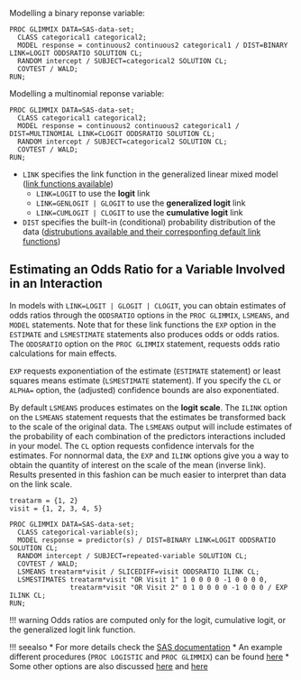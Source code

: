 Modelling a binary reponse variable:

```
PROC GLIMMIX DATA=SAS-data-set;
  CLASS categorical1 categorical2;
  MODEL response = continuous2 continuous2 categorical1 / DIST=BINARY LINK=LOGIT ODDSRATIO SOLUTION CL;
  RANDOM intercept / SUBJECT=categorical2 SOLUTION CL;
  COVTEST / WALD;
RUN;
```

Modelling a multinomial reponse variable:

```
PROC GLIMMIX DATA=SAS-data-set;
  CLASS categorical1 categorical2;
  MODEL response = continuous2 continuous2 categorical1 / DIST=MULTINOMIAL LINK=CLOGIT ODDSRATIO SOLUTION CL;
  RANDOM intercept / SUBJECT=categorical2 SOLUTION CL;
  COVTEST / WALD;
RUN;
```

* `LINK` specifies the link function in the generalized linear mixed model ([link functions available](http://documentation.sas.com/?docsetId=statug&docsetVersion=14.2&docsetTarget=statug_glimmix_syntax17.htm&locale=es#statug.glimmix.gmxlinktable))
    * `LINK=LOGIT` to use the **logit** link
    * `LINK=GENLOGIT | GLOGIT` to use the **generalized logit** link
    * `LINK=CUMLOGIT | CLOGIT` to use the **cumulative logit** link
* `DIST` specifies the built-in (conditional) probability distribution of the data ([distrubutions available and their corresponfing default link functions](http://documentation.sas.com/?docsetId=statug&docsetTarget=statug_glimmix_syntax17.htm&docsetVersion=14.2&locale=es#statug.glimmix.gmxdisttable))

## Estimating an Odds Ratio for a Variable Involved in an Interaction

In models with `LINK=LOGIT | GLOGIT | CLOGIT`, you can obtain estimates of odds ratios through the `ODDSRATIO` options in the `PROC GLIMMIX`, `LSMEANS`, and `MODEL` statements. Note that for these link functions the `EXP` option in the `ESTIMATE` and `LSMESTIMATE` statements also produces odds or odds ratios. The `ODDSRATIO` option on the `PROC GLIMMIX` statement, requests odds ratio calculations for main effects. 

`EXP` requests exponentiation of the estimate (`ESTIMATE` statement) or least squares means estimate (`LSMESTIMATE` statement). If you specify the `CL` or `ALPHA=` option, the (adjusted) confidence bounds are also exponentiated.

By default `LSMEANS` produces estimates on the **logit scale**. The `ILINK` option on the `LSMEANS` statement requests that the estimates be transformed back to the scale of the original data. The `LSMEANS` output will include estimates of the probability of each combination of the predictors interactions included in your model. The `CL` option requests confidence intervals for the estimates. For nonnormal data, the `EXP` and `ILINK` options give you a way to obtain the quantity of interest on the scale of the mean (inverse link). Results presented in this fashion can be much easier to interpret than data on the link scale. 

```
treatarm = {1, 2}
visit = {1, 2, 3, 4, 5}

PROC GLIMMIX DATA=SAS-data-set;
  CLASS categorical-variable(s);
  MODEL response = predictor(s) / DIST=BINARY LINK=LOGIT ODDSRATIO SOLUTION CL;
  RANDOM intercept / SUBJECT=repeated-variable SOLUTION CL;
  COVTEST / WALD;
  LSMEANS treatarm*visit / SLICEDIFF=visit ODDSRATIO ILINK CL;
  LSMESTIMATES treatarm*visit "OR Visit 1" 1 0 0 0 0 -1 0 0 0 0,
               treatarm*visit "OR Visit 2" 0 1 0 0 0 0 -1 0 0 0 / EXP ILINK CL;
RUN;
```

!!! warning
    Odds ratios are computed only for the logit, cumulative logit, or the generalized logit link function.

!!! seealso
    * For more details check the [SAS documentation](http://documentation.sas.com/?docsetId=statug&docsetTarget=statug_glimmix_details49.htm&docsetVersion=14.2&locale=es)
    * An example different procedures (`PROC LOGISTIC` and `PROC GLIMMIX`) can be found [here](http://support.sas.com/kb/24/455.html)
    * Some other options are also discussed [here](http://support.sas.com/resources/papers/proceedings11/216-2011.pdf) and [here](https://support.sas.com/resources/papers/proceedings11/351-2011.pdf)
